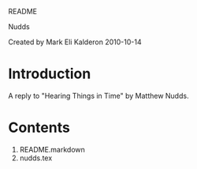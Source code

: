 README

Nudds

Created by Mark Eli Kalderon 2010-10-14

# Introduction #

A reply to "Hearing Things in Time" by Matthew Nudds.

# Contents #

1. README.markdown
2. nudds.tex
